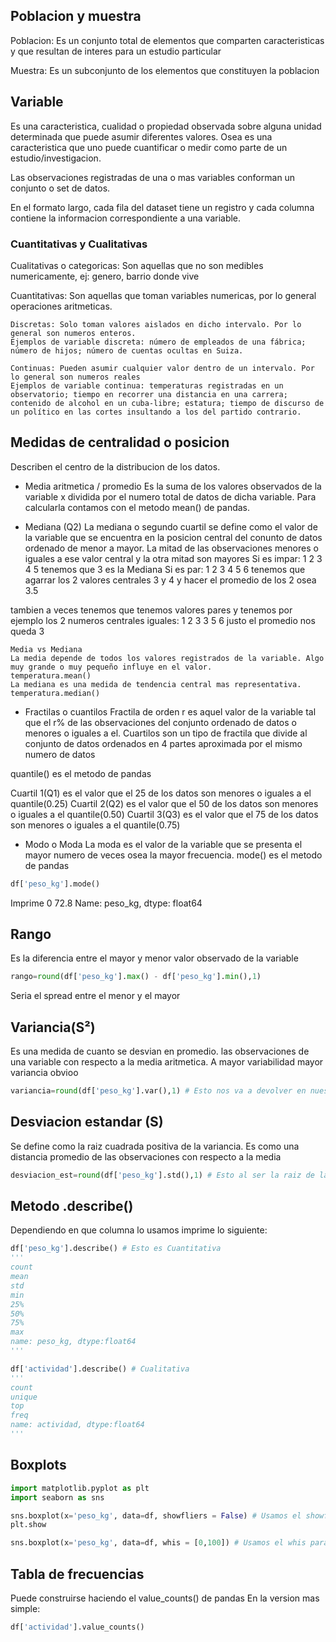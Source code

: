 ## Poblacion y muestra
Poblacion: Es un conjunto total de elementos que comparten caracteristicas y que resultan de interes para un estudio particular

Muestra: Es un subconjunto de los elementos que constituyen la poblacion

## Variable

Es una caracteristica, cualidad o propiedad observada sobre alguna unidad determinada que puede asumir diferentes valores.
Osea es una caracteristica que uno puede cuantificar o medir como parte de un estudio/investigacion.

Las observaciones registradas de una o mas variables conforman un conjunto o set de datos.

En el formato largo, cada fila del dataset tiene un registro y cada columna contiene la informacion correspondiente a una variable.

### Cuantitativas y Cualitativas
Cualitativas o categoricas:
Son aquellas que no son medibles numericamente, ej: genero, barrio donde vive

Cuantitativas: Son aquellas que toman variables numericas, por lo general operaciones aritmeticas.
```
Discretas: Solo toman valores aislados en dicho intervalo. Por lo general son numeros enteros.
Ejemplos de variable discreta: número de empleados de una fábrica; número de hijos; número de cuentas ocultas en Suiza.
```
```
Continuas: Pueden asumir cualquier valor dentro de un intervalo. Por lo general son numeros reales
Ejemplos de variable continua: temperaturas registradas en un observatorio; tiempo en recorrer una distancia en una carrera; contenido de alcohol en un cuba-libre; estatura; tiempo de discurso de un político en las cortes insultando a los del partido contrario.
```

## Medidas de centralidad o posicion
Describen el centro de la distribucion de los datos.

- Media aritmetica / promedio
Es la suma de los valores observados de la variable x dividida por el numero total de datos de dicha variable.
Para calcularla contamos con el metodo mean() de pandas.

- Mediana (Q2)
La mediana o segundo cuartil se define como el valor de la variable que se encuentra en la posicion central del conunto de datos ordenado de menor a mayor. La mitad de las observaciones menores o iguales a ese valor central y la otra mitad son mayores
Si es impar:
1 2 3 4 5
tenemos que 3 es la Mediana
Si es par:
1 2 3 4 5 6
tenemos que agarrar los 2 valores centrales
3 y 4 y hacer el promedio de los 2 osea 3.5

tambien a veces tenemos que tenemos valores pares y tenemos por ejemplo los 2 numeros centrales iguales:
1 2 3 3 5 6
justo el promedio nos queda 3

```
Media vs Mediana
La media depende de todos los valores registrados de la variable. Algo muy grande o muy pequeño influye en el valor.
temperatura.mean()
La mediana es una medida de tendencia central mas representativa.
temperatura.median()
```

- Fractilas o cuantilos
Fractila de orden r es aquel valor de la variable tal que el r% de las observaciones del conjunto ordenado de datos o menores o iguales a el.
Cuartilos son un tipo de fractila que divide al conjunto de datos ordenados en 4 partes aproximada por el mismo numero de datos

quantile() es el metodo de pandas

Cuartil 1(Q1) es el valor que el 25 de los datos son menores o iguales a el
quantile(0.25)
Cuartil 2(Q2) es el valor que el 50 de los datos son menores o iguales a el
quantile(0.50)
Cuartil 3(Q3) es el valor que el 75 de los datos son menores o iguales a el
quantile(0.75)

- Modo o Moda
La moda es el valor de la variable que se presenta el mayor numero de veces osea la mayor frecuencia.
mode() es el metodo de pandas

```python
df['peso_kg'].mode()
```
Imprime
0 72.8
Name: peso_kg, dtype: float64


## Rango
Es la diferencia entre el mayor y menor valor observado de la variable
```python
rango=round(df['peso_kg'].max() - df['peso_kg'].min(),1)
```
Seria el spread entre el menor y el mayor

## Variancia(S²)
Es una medida de cuanto se desvian en promedio. las observaciones de una variable con respecto a la media aritmetica.
A mayor variabilidad mayor variancia obvioo
```python
variancia=round(df['peso_kg'].var(),1) # Esto nos va a devolver en nuestro caso kg²
```

## Desviacion estandar (S)
Se define como la raiz cuadrada positiva de la variancia.
Es como una distancia promedio de las observaciones con respecto a la media
```python
desviacion_est=round(df['peso_kg'].std(),1) # Esto al ser la raiz de la varianza va a devolver kg en este caso
```
## Metodo .describe()
Dependiendo en que columna lo usamos imprime lo siguiente:

```python
df['peso_kg'].describe() # Esto es Cuantitativa
'''
count
mean
std
min
25%
50%
75%
max
name: peso_kg, dtype:float64
'''
```


```python
df['actividad'].describe() # Cualitativa
'''
count
unique
top
freq
name: actividad, dtype:float64
'''
```

## Boxplots

```python
import matplotlib.pyplot as plt
import seaborn as sns

sns.boxplot(x='peso_kg', data=df, showfliers = False) # Usamos el showfliers para mostrar o ocultar los outliers
plt.show

sns.boxplot(x='peso_kg', data=df, whis = [0,100]) # Usamos el whis para los bigotes/whiskers
```

## Tabla de frecuencias
Puede construirse haciendo el value_counts() de pandas
En la version mas simple:
```python
df['actividad'].value_counts()
```
